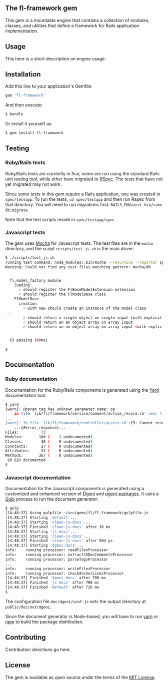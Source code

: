## The fl-framework gem

This gem is a mountable engine that contains a collection of modules, classes, and utilities that define a
framework for Rails application implementation.

## Usage
This here is a short description on engine usage.

## Installation
Add this line to your application's Gemfile:

```ruby
gem 'fl-framework'
```

And then execute:

```bash
$ bundle
```

Or install it yourself as:

```bash
$ gem install fl-framework
```

## Testing

### Ruby/Rails tests

Ruby/Rails tests are currently in flux; some are run using the standard Rails unit testing tool,
while other have migrated to [RSpec](http://rspec.info). The tests that have not yet migrated may not
work.

Since some tests in this gem require a Rails application, one was created in `spec/testapp`.
To run the tests, `cd spec/testapp` and then run Rspec from that directory.
You will need to run migrations first: `RAILS_ENV=test bin/rake db:migrate`.

Note that the test scripts reside in `spec/testapp/spec`.

### Javascript tests

The gem uses [Mocha](https://mochajs.org) for Javascript tests. The test files are in the `mocha`
directory, and the script `scripts/test_js.sh` is the main driver:

```bash
$ ./scripts/test_js.sh
running test command: node_modules/.bin/mocha --recursive --reporter spec --file mocha/utils/setup.js mocha/db mocha/unit
Warning: Could not find any test files matching pattern: mocha/db


  fl.model_factory module
    loading
      ✓ should register the FlBaseModelExtension extension
      ✓ should register the FlModelBase class
    FlModelBase
      creation
        ✓ with new should create an instance of the model class
...
        ✓ should return a single object on single input (with explicit ctor)
        ✓ should return an an object array on array input
        ✓ should return an an object array on array input (with explicit ctor)


  63 passing (60ms)

$
```

## Documentation

### Ruby documentation

Documentation for the Ruby/Rails components is generated using the [Yard](https://yardoc.org)
documentation tool:

```bash
$ yard
[warn]: @param tag has unknown parameter name: op 
    in file `lib/fl/framework/service/comment/active_record.rb' near line 44
...
[warn]: In file `lib/fl/framework/controller/access.rb':29: Cannot resolve link to #error_response from text:
	...{#error_response}...
Files:          73
Modules:       100 (    1 undocumented)
Classes:        40 (    0 undocumented)
Constants:      27 (    0 undocumented)
Attributes:     32 (    0 undocumented)
Methods:       367 (    0 undocumented)
 99.82% documented
$ 
```

### Javascript documentation

Documentation for the Javascript components is generated using a customized and enhanced version of
[Dgeni](https://github.com/angular/dgeni) and [dgeni-packages](https://github.com/angular/dgeni-packages).
It uses a [Gulp](https://gulpjs.com) process to run the document generator:

```bash
$ gulp
[14:48:37] Using gulpfile ~/src/gems/fl/fl-framework/gulpfile.js
[14:48:37] Starting 'default'...
[14:48:37] Starting 'clean-js-docs'...
[14:48:37] Finished 'clean-js-docs' after 16 ms
[14:48:37] Starting 'js-docs'...
[14:48:37] Starting 'clean-js-docs'...
[14:48:37] Finished 'clean-js-docs' after 504 μs
[14:48:37] Starting 'dgeni-docs'...
info:    running processor: readFilesProcessor
info:    running processor: extractJSDocCommentsProcessor
info:    running processor: parseTagsProcessor
...
info:    running processor: writeFilesProcessor
info:    running processor: checkAnchorLinksProcessor
[14:48:37] Finished 'dgeni-docs' after 706 ms
[14:48:37] Finished 'js-docs' after 708 ms
[14:48:37] Finished 'default' after 726 ms
$ 
```
The configuration file `doc/dgeni/conf.js` sets the output directory at `public/doc/out/dgeni`.

Since the document generator is Node-based, you will have to run [yarn](https://yarnpkg.com) or
[npm](https://www.npmjs.com) to build the package distribution.

## Contributing
Contribution directions go here.

## License
The gem is available as open source under the terms of the [MIT License](http://opensource.org/licenses/MIT).
